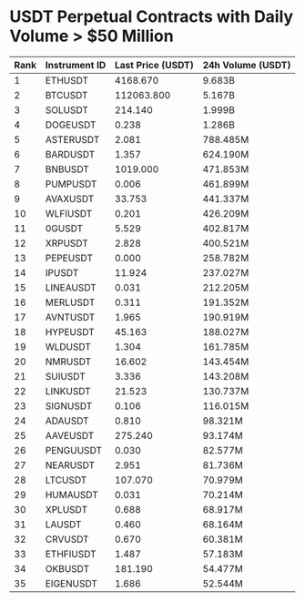 # USDT Perpetual Contracts with Daily Volume > $50 Million

| Rank | Instrument ID | Last Price (USDT) | 24h Volume (USDT) |
|------|---------------|-------------------|-------------------|
| 1 | ETHUSDT | 4168.670 | 9.683B |
| 2 | BTCUSDT | 112063.800 | 5.167B |
| 3 | SOLUSDT | 214.140 | 1.999B |
| 4 | DOGEUSDT | 0.238 | 1.286B |
| 5 | ASTERUSDT | 2.081 | 788.485M |
| 6 | BARDUSDT | 1.357 | 624.190M |
| 7 | BNBUSDT | 1019.000 | 471.853M |
| 8 | PUMPUSDT | 0.006 | 461.899M |
| 9 | AVAXUSDT | 33.753 | 441.337M |
| 10 | WLFIUSDT | 0.201 | 426.209M |
| 11 | 0GUSDT | 5.529 | 402.817M |
| 12 | XRPUSDT | 2.828 | 400.521M |
| 13 | PEPEUSDT | 0.000 | 258.782M |
| 14 | IPUSDT | 11.924 | 237.027M |
| 15 | LINEAUSDT | 0.031 | 212.205M |
| 16 | MERLUSDT | 0.311 | 191.352M |
| 17 | AVNTUSDT | 1.965 | 190.919M |
| 18 | HYPEUSDT | 45.163 | 188.027M |
| 19 | WLDUSDT | 1.304 | 161.785M |
| 20 | NMRUSDT | 16.602 | 143.454M |
| 21 | SUIUSDT | 3.336 | 143.208M |
| 22 | LINKUSDT | 21.523 | 130.737M |
| 23 | SIGNUSDT | 0.106 | 116.015M |
| 24 | ADAUSDT | 0.810 | 98.321M |
| 25 | AAVEUSDT | 275.240 | 93.174M |
| 26 | PENGUUSDT | 0.030 | 82.577M |
| 27 | NEARUSDT | 2.951 | 81.736M |
| 28 | LTCUSDT | 107.070 | 70.979M |
| 29 | HUMAUSDT | 0.031 | 70.214M |
| 30 | XPLUSDT | 0.688 | 68.917M |
| 31 | LAUSDT | 0.460 | 68.164M |
| 32 | CRVUSDT | 0.670 | 60.381M |
| 33 | ETHFIUSDT | 1.487 | 57.183M |
| 34 | OKBUSDT | 181.190 | 54.477M |
| 35 | EIGENUSDT | 1.686 | 52.544M |
